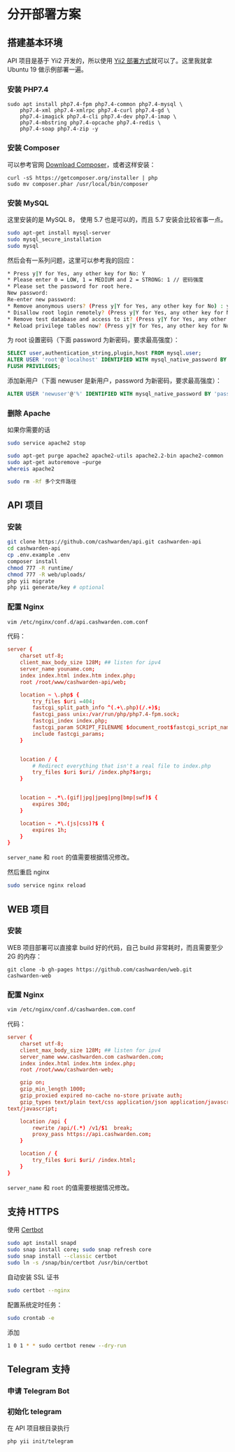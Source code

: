 # 分开部署方案

## 搭建基本环境

API 项目是基于 Yii2 开发的，所以使用 [Yii2 部署方式](https://www.yiiframework.com/doc/guide/2.0/en/start-installation)就可以了。这里我就拿 Ubuntu 19 做示例部署一遍。

### 安装 PHP7.4

```shell
sudo apt install php7.4-fpm php7.4-common php7.4-mysql \ 
    php7.4-xml php7.4-xmlrpc php7.4-curl php7.4-gd \ 
    php7.4-imagick php7.4-cli php7.4-dev php7.4-imap \ 
    php7.4-mbstring php7.4-opcache php7.4-redis \ 
    php7.4-soap php7.4-zip -y
```

### 安装 Composer

可以参考官网 [Download Composer](https://getcomposer.org/download/)，或者这样安装：

```shell
curl -sS https://getcomposer.org/installer | php
sudo mv composer.phar /usr/local/bin/composer
```

### 安装 MySQL

这里安装的是 MySQL 8， 使用 5.7 也是可以的，而且 5.7 安装会比较省事一点。

```sh
sudo apt-get install mysql-server
sudo mysql_secure_installation
sudo mysql
```

然后会有一系列问题，这里可以参考我的回应：

```sh
* Press y|Y for Yes, any other key for No: Y
* Please enter 0 = LOW, 1 = MEDIUM and 2 = STRONG: 1 // 密码强度
* Please set the password for root here.
New password:
Re-enter new password:
* Remove anonymous users? (Press y|Y for Yes, any other key for No) : y
* Disallow root login remotely? (Press y|Y for Yes, any other key for No) : N
* Remove test database and access to it? (Press y|Y for Yes, any other key for No) : Y
* Reload privilege tables now? (Press y|Y for Yes, any other key for No) : Y
```

为 root 设置密码（下面 password 为新密码，要求最高强度）：

```sql
SELECT user,authentication_string,plugin,host FROM mysql.user;
ALTER USER 'root'@'localhost' IDENTIFIED WITH mysql_native_password BY 'password';
FLUSH PRIVILEGES;
```

添加新用户（下面 newuser 是新用户，password 为新密码，要求最高强度）：

```sql
ALTER USER 'newuser'@'%' IDENTIFIED WITH mysql_native_password BY 'password’;
```

### 删除 Apache

如果你需要的话

```sh
sudo service apache2 stop

sudo apt-get purge apache2 apache2-utils apache2.2-bin apache2-common
sudo apt-get autoremove —purge
whereis apache2

sudo rm -Rf 多个文件路径
```

## API 项目

### 安装

```sh
git clone https://github.com/cashwarden/api.git cashwarden-api
cd cashwarden-api
cp .env.example .env
composer install
chmod 777 -R runtime/
chmod 777 -R web/uploads/
php yii migrate
php yii generate/key # optional 
```

### 配置 Nginx

```sh
vim /etc/nginx/conf.d/api.cashwarden.com.conf
```

代码：

```conf
server {
    charset utf-8;
    client_max_body_size 128M; ## listen for ipv4
    server_name youname.com;
    index index.html index.htm index.php;
    root /root/www/cashwarden-api/web;

    location ~ \.php$ {
        try_files $uri =404;
        fastcgi_split_path_info ^(.+\.php)(/.+)$;
        fastcgi_pass unix:/var/run/php/php7.4-fpm.sock;
        fastcgi_index index.php;
        fastcgi_param SCRIPT_FILENAME $document_root$fastcgi_script_name;
        include fastcgi_params;
    }


    location / {
        # Redirect everything that isn't a real file to index.php
        try_files $uri $uri/ /index.php?$args;
    }


    location ~ .*\.(gif|jpg|jpeg|png|bmp|swf)$ {
        expires 30d;
    }

    location ~ .*\.(js|css)?$ {
        expires 1h;
    }
}
```

`server_name` 和 `root` 的值需要根据情况修改。

然后重启 nginx

```sh
sudo service nginx reload
```

## WEB 项目

### 安装

WEB 项目部署可以直接拿 build 好的代码，自己 build 非常耗时，而且需要至少 2G 的内存：

```
git clone -b gh-pages https://github.com/cashwarden/web.git cashwarden-web
```

### 配置 Nginx

```sh
vim /etc/nginx/conf.d/cashwarden.com.conf
```

代码：

```conf
server {
    charset utf-8;
    client_max_body_size 128M; ## listen for ipv4
    server_name www.cashwarden.com cashwarden.com;
    index index.html index.htm index.php;
    root /root/www/cashwarden-web;

    gzip on;
    gzip_min_length 1000;
    gzip_proxied expired no-cache no-store private auth;
    gzip_types text/plain text/css application/json application/javascript application/x-javascript text/xml application/xml application/xml+rss
text/javascript;

    location /api {
        rewrite /api/(.*) /v1/$1  break;
        proxy_pass https://api.cashwarden.com;
    }

    location / {
        try_files $uri $uri/ /index.html;
    }
}
```

`server_name` 和 `root` 的值需要根据情况修改。


## 支持 HTTPS 

使用 [Certbot](https://certbot.eff.org/lets-encrypt/ubuntufocal-nginx) 

```sh
sudo apt install snapd
sudo snap install core; sudo snap refresh core
sudo snap install --classic certbot
sudo ln -s /snap/bin/certbot /usr/bin/certbot
```

自动安装 SSL 证书

```sh
sudo certbot --nginx
```

配置系统定时任务：

```sh
sudo crontab -e
```

添加

```sh
1 0 1 * * sudo certbot renew --dry-run
```

## Telegram 支持

### 申请 Telegram Bot

### 初始化 telegram

在 API 项目根目录执行 

```sh
php yii init/telegram
```